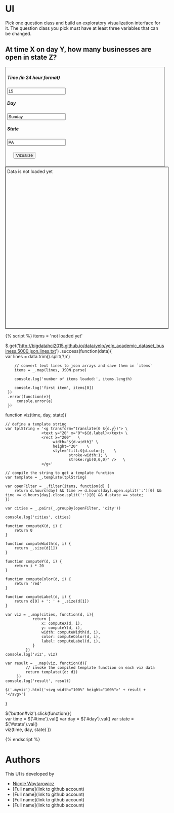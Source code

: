 # UI

Pick one question class and build an exploratory visualization interface for it.
The question class you pick must have at least three variables that can be changed.

## At time X on day Y, how many businesses are open in state Z?

<div style="border:1px grey solid; padding:5px;">
    <div><h5>Time (in 24 hour format)</h5>
        <input id="time" type="text" value="15"/>
    </div>
    <div><h5>Day</h5>
        <input id="day" type="text" value="Sunday"/>
    </div>
    <div><h5>State</h5>
        <input id="state" type="text" value="PA"/>
    </div>    
    <div style="margin:20px;">
        <button id="viz">Vizualize</button>
    </div>
</div>

<div class="myviz" style="width:100%; height:500px; border: 1px black solid; padding: 5px;">
Data is not loaded yet
</div>

{% script %}
items = 'not loaded yet'

$.get('http://bigdatahci2015.github.io/data/yelp/yelp_academic_dataset_business.5000.json.lines.txt')
    .success(function(data){        
        var lines = data.trim().split('\n')

        // convert text lines to json arrays and save them in `items`
        items = _.map(lines, JSON.parse)

        console.log('number of items loaded:', items.length)

        console.log('first item', items[0])
     })
     .error(function(e){
         console.error(e)
     })

function viz(time, day, state){    

    // define a template string
    var tplString = '<g transform="translate(0 ${d.y})"> \
                    <text y="20" x="0">${d.label}</text> \
                    <rect x="200"   \
                         width="${d.width}" \
                         height="20"    \
                         style="fill:${d.color};    \
                                stroke-width:1; \
                                stroke:rgb(0,0,0)" />   \
                    </g>'

    // compile the string to get a template function
    var template = _.template(tplString)

    var openFilter = _.filter(items, function(d) {
        return d.hours[day] && time >= d.hours[day].open.split(':')[0] && time <= d.hours[day].close.split(':')[0] && d.state == state;
    })

    var cities = _.pairs(_.groupBy(openFilter, 'city'))

    console.log('cities', cities)
    
    function computeX(d, i) {
        return 0
    }

    function computeWidth(d, i) {        
        return _.size(d[1])
    }

    function computeY(d, i) {
        return i * 20
    }

    function computeColor(d, i) {
        return 'red'
    }

    function computeLabel(d, i) {
        return d[0] + ': ' + _.size(d[1])
    }

    var viz = _.map(cities, function(d, i){                
                return {
                    x: computeX(d, i),
                    y: computeY(d, i),
                    width: computeWidth(d, i),
                    color: computeColor(d, i),
                    label: computeLabel(d, i),
                }
             })
    console.log('viz', viz)

    var result = _.map(viz, function(d){
             // invoke the compiled template function on each viz data
             return template({d: d})
         })
    console.log('result', result)

    $('.myviz').html('<svg width="100%" height="100%">' + result + '</svg>')
}

$('button#viz').click(function(){    
    var time = $('#time').val()
    var day = $('#day').val()
    var state = $('#state').val()    
    viz(time, day, state)
})  

{% endscript %}

# Authors

This UI is developed by
* [Nicole Woytarowicz](http://github.com/nicolele)
* [Full name](link to github account)
* [Full name](link to github account)
* [Full name](link to github account)
* [Full name](link to github account)
